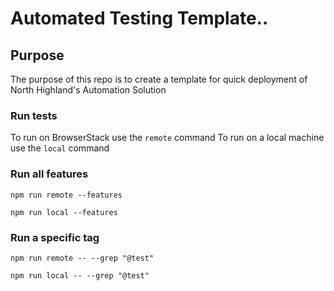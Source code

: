 # Automated Testing Template..

## Purpose

The purpose of this repo is to create a template for quick deployment of North Highland's Automation Solution

### Run tests

To run on BrowserStack use the `remote` command
To run on a local machine use the `local` command

### Run all features

`npm run remote --features`

`npm run local --features`

### Run a specific tag

`npm run remote -- --grep "@test"`

`npm run local -- --grep "@test"`
